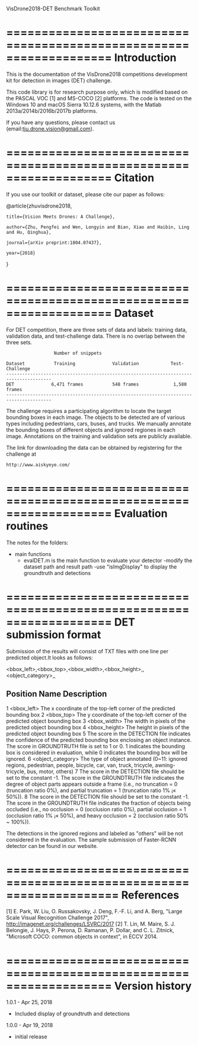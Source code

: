 VisDrone2018-DET Benchmark Toolkit

===================================================================
Introduction
===================================================================
This is the documentation of the VisDrone2018 competitions development kit for detection in images (DET) challenge.

This code library is for research purpose only, which is modified based on the PASCAL VOC [1] and MS-COCO [2] platforms. 
The code is tested on the Windows 10 and macOS Sierra 10.12.6 systems, with the Matlab 2013a/2014b/2016b/2017b platforms.

If you have any questions, please contact us (email:tju.drone.vision@gmail.com).

===================================================================
Citation
===================================================================
If you use our toolkit or dataset, please cite our paper as follows:

@article{zhuvisdrone2018,

    title={Vision Meets Drones: A Challenge},

    author={Zhu, Pengfei and Wen, Longyin and Bian, Xiao and Haibin, Ling and Hu, Qinghua},

    journal={arXiv preprint:1804.07437},

    year={2018}

}

===================================================================
Dataset
===================================================================
For DET competition, there are three sets of data and labels: training data, validation data, 
and test-challenge data. There is no overlap between the three sets. 

                      Number of snippets

    Dataset           Training              Validation            Test-Challenge
    ---------------------------------------------------------------------------------------
    DET              6,471 frames           548 frames             1,580 frames
    ---------------------------------------------------------------------------------------
    
The challenge requires a participating algorithm to locate the target bounding boxes in each image. The objects to be detected are of various types including pedestrians, 
cars, buses, and trucks. We manually annotate the bounding boxes of different objects and ignored regiones in each image. Annotations on the training and validation sets 
are publicly available.

The link for downloading the data can be obtained by registering for the challenge at

    http://www.aiskyeye.com/

===================================================================
Evaluation routines
===================================================================
The notes for the folders:
* main functions
	* evalDET.m is the main function to evaluate your detector
        -modify the dataset path and result path
        -use "isImgDisplay" to display the groundtruth and detections

===================================================================
DET submission format
===================================================================
Submission of the results will consist of TXT files with one line per predicted object.It looks as follows:

<bbox_left>,<bbox_top>,<bbox_width>,<bbox_height>,<score>,<object_category>,<truncation>,<occlusion>

Position	  Name	                                      Description
--------------------------------------------------------------------------------------------------------------------------------------
   1	   <bbox_left>	      The x coordinate of the top-left corner of the predicted bounding box
   2	   <bbox_top>	      The y coordinate of the top-left corner of the predicted object bounding box
   3	  <bbox_width>	      The width in pixels of the predicted object bounding box
   4	  <bbox_height>	      The height in pixels of the predicted object bounding box
   5	     <score>	      The score in the DETECTION file indicates the confidence of the predicted bounding box enclosing an object                               instance.
	                      The score in GROUNDTRUTH file is set to 1 or 0. 1 indicates the bounding box is considered in evaluation,                               while 0 indicates the bounding box will be ignored.
   6	<object_category>     The type of object annotated (0~11: ignored regions, pedestrian, people, bicycle, car, van, truck,                                       tricycle, awning-tricycle, bus, motor, others)
   7	   <truncation>	      The score in the DETECTION file should be set to the constant -1.
	                      The score in the GROUNDTRUTH file indicates the degree of object parts appears outside a frame (i.e., no                                 truncation = 0 (truncation ratio 0%), and partial truncation = 1 (truncation ratio 1% ¡« 50%)).
   8	   <occlusion>	      The score in the DETECTION file should be set to the constant -1.
	                      The score in the GROUNDTRUTH file indicates the fraction of objects being occluded (i.e., no occlusion = 0                               (occlusion ratio 0%), partial occlusion = 1 (occlusion ratio 1% ¡« 50%), and heavy occlusion = 2                                         (occlusion ratio 50% ~ 100%)).


The detections in the ignored regions and labeled as "others" will be not considered in the evaluation. The sample submission of Faster-RCNN detector can be found in our website.

====================================================================
References
====================================================================
[1] E. Park, W. Liu, O. Russakovsky, J. Deng, F.-F. Li, and A. Berg, "Large Scale Visual Recognition Challenge 2017", http://imagenet.org/challenges/LSVRC/2017
[2] T. Lin, M. Maire, S. J. Belongie, J. Hays, P. Perona, D. Ramanan, P. Dollar, and C. L. Zitnick, "Microsoft COCO: common objects in context", in ECCV 2014.

===================================================================
Version history
===================================================================
1.0.1 - Apr 25, 2018
  - Included display of groundtruth and detections

1.0.0 - Apr 19, 2018
  - initial release
